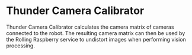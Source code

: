 # Thunder Camera Calibrator
Thunder Camera Calibrator calculates the camera matrix of cameras connected to the robot. The resulting camera matrix can then be used by the Rolling Raspberry service to undistort images when performing vision processing.
